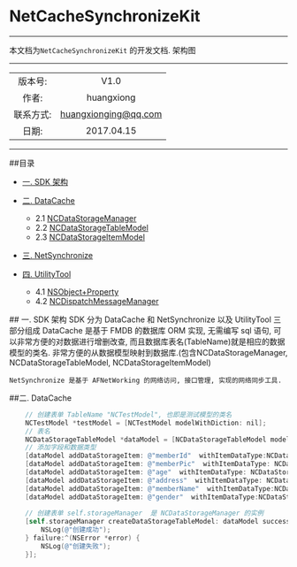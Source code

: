 # NetCacheSynchronizeKit
-----
本文档为`NetCacheSynchronizeKit` 的开发文档. 架构图


************
|      		|  				  		|
| :-------:	|:--------------------:	|
| 版本号:	  | V1.0					| 
| 作者:	   | huangxiong			|
| 联系方式:	  | huangxionging@qq.com	|
| 日期:	   |  2017.04.15			 |	


*************
##<a name="index"/>目录
* [一. SDK 架构](#Structure)

* [二. DataCache](#DataCache)
	* 2.1 [NCDataStorageManager](#NCDataStorageManager)
	* 2.2 [NCDataStorageTableModel](#NCDataStorageTableModel)
	* 2.3 [NCDataStorageItemModel](#NCDataStorageItemModel)
* [三. NetSynchronize](#NetSynchronize)
* [四. UtilityTool](#UtilityTool)
	* 4.1 [NSObject+Property](#Property)
	* 4.2 [NCDispatchMessageManager](#NCDispatchMessageManager)

##<a name="Structure"/> 一. SDK 架构
 	SDK 分为 DataCache 和 NetSynchronize 以及 UtilityTool 三部分组成
 	DataCache 是基于 FMDB 的数据库 ORM 实现, 无需编写 sql 语句, 可以非常方便的对数据进行增删改查, 而且数据库表名(TableName)就是相应的数据模型的类名. 非常方便的从数据模型映射到数据库.(包含NCDataStorageManager, NCDataStorageTableModel, NCDataStorageItemModel)
 		
 	NetSynchronize 是基于 AFNetWorking 的网络访问, 接口管理, 实现的网络同步工具.


##<a name="DataCache"/>二. DataCache
```Objective-C
	// 创建表单 TableName "NCTestModel", 也即是测试模型的类名
 	NCTestModel *testModel = [NCTestModel modelWithDiction: nil];
 	// 表名
    NCDataStorageTableModel *dataModel = [NCDataStorageTableModel modelWithDataStorageTableName: @"NCTestModel"];
    // 添加字段和数据类型
    [dataModel addDataStorageItem: @"memberId"  withItemDataType:NCDataStorageDataTypeText itemRestraintType:NCDataStorageRestraintTypeUnique];
    [dataModel addDataStorageItem: @"memberPic"  withItemDataType: NCDataStorageDataTypeText];
    [dataModel addDataStorageItem: @"age"  withItemDataType: NCDataStorageDataTypeText];
    [dataModel addDataStorageItem: @"address"  withItemDataType: NCDataStorageDataTypeText];
    [dataModel addDataStorageItem: @"memberName"  withItemDataType:NCDataStorageDataTypeText itemRestraintType:NCDataStorageRestraintTypeUnique];
    [dataModel addDataStorageItem: @"gender"  withItemDataType:NCDataStorageDataTypeText itemRestraintType:NCDataStorageRestraintTypeUniqueAndNotNull];
    
    // 创建表单 self.storageManager  是 NCDataStorageManager 的实例
    [self.storageManager createDataStorageTableModel: dataModel success:^(id responseObject) {
        NSLog(@"创建成功");
    } failure:^(NSError *error) {
        NSLog(@"创建失败");
    }];
```